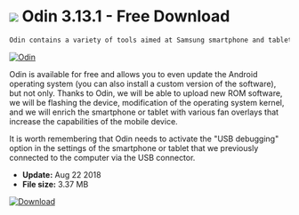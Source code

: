 # ![](https://cdn.softexe.net/static/icon/f/odin-9882.png) Odin 3.13.1 - Free Download

```sh
Odin contains a variety of tools aimed at Samsung smartphone and tablet users working on Android.
```
[![Odin](https://gallery.dpcdn.pl/imgc/Tools/84303/g_-_420x350_1.5_-_x5b7ad5bf-0b79-4104-879e-f6c048e85f7d.jpg)](https://softexe.net/win/hobbies-lifestyle/mobile/odin:ahhb.html)

Odin is available for free and allows you to even update the Android operating system (you can also install a custom version of the software), but not only. Thanks to Odin, we will be able to upload new ROM software, we will be flashing the device, modification of the operating system kernel, and we will enrich the smartphone or tablet with various fan overlays that increase the capabilities of the mobile device.
 
 It is worth remembering that Odin needs to activate the "USB debugging" option in the settings of the smartphone or tablet that we previously connected to the computer via the USB connector.


- **Update:** Aug 22 2018
- **File size:** 3.37 MB

[![Download](https://cdn.softexe.net/static/img/download.png)](https://softexe.net/win/hobbies-lifestyle/mobile/odin:ahhb.html)

